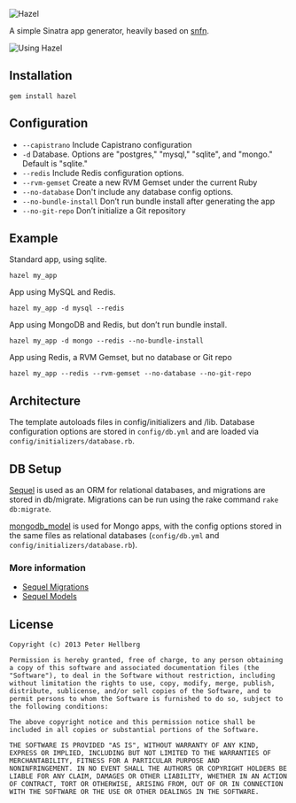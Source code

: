 ![Hazel](http://c7.github.com/hazel/images/hazel_small.png)

A simple Sinatra app generator, heavily based on [snfn](https://github.com/zachpendleton/snfn).

![Using Hazel](http://c7.github.com/hazel/images/using_hazel.gif)

## Installation

    gem install hazel

## Configuration

* `--capistrano` Include Capistrano configuration
*  `-d` Database. Options are "postgres," "mysql," "sqlite", and "mongo."
   Default is "sqlite."
*  `--redis` Include Redis configuration options.
* `--rvm-gemset` Create a new RVM Gemset under the current Ruby
* `--no-database` Don't include any database config options.
* `--no-bundle-install` Don’t run bundle install after generating the app
* `--no-git-repo` Don’t initialize a Git repository

## Example

Standard app, using sqlite.

    hazel my_app

App using MySQL and Redis.

    hazel my_app -d mysql --redis

App using MongoDB and Redis, but don’t run bundle install.

    hazel my_app -d mongo --redis --no-bundle-install

App using Redis, a RVM Gemset, but no database or Git repo

    hazel my_app --redis --rvm-gemset --no-database --no-git-repo

## Architecture

The template autoloads files in config/initializers and
/lib. Database configuration options are stored in `config/db.yml`
and are loaded via `config/initializers/database.rb`.

## DB Setup

[Sequel](http://sequel.rubyforge.org) is used as an ORM for
relational databases, and migrations are stored in db/migrate.
Migrations can be run using the rake command `rake db:migrate`.

[mongodb_model](https://github.com/alexeypetrushin/mongodb_model)
is used for Mongo apps, with the config options
stored in the same files as relational databases (`config/db.yml`
and `config/initializers/database.rb`).

### More information

*  [Sequel Migrations](http://sequel.rubyforge.org/rdoc/files/doc/migration_rdoc.html)
*  [Sequel Models](http://sequel.rubyforge.org/rdoc/classes/Sequel/Model.html)

## License

    Copyright (c) 2013 Peter Hellberg
    
    Permission is hereby granted, free of charge, to any person obtaining
    a copy of this software and associated documentation files (the
    "Software"), to deal in the Software without restriction, including
    without limitation the rights to use, copy, modify, merge, publish,
    distribute, sublicense, and/or sell copies of the Software, and to
    permit persons to whom the Software is furnished to do so, subject to
    the following conditions:
    
    The above copyright notice and this permission notice shall be
    included in all copies or substantial portions of the Software.
    
    THE SOFTWARE IS PROVIDED "AS IS", WITHOUT WARRANTY OF ANY KIND,
    EXPRESS OR IMPLIED, INCLUDING BUT NOT LIMITED TO THE WARRANTIES OF
    MERCHANTABILITY, FITNESS FOR A PARTICULAR PURPOSE AND
    NONINFRINGEMENT. IN NO EVENT SHALL THE AUTHORS OR COPYRIGHT HOLDERS BE
    LIABLE FOR ANY CLAIM, DAMAGES OR OTHER LIABILITY, WHETHER IN AN ACTION
    OF CONTRACT, TORT OR OTHERWISE, ARISING FROM, OUT OF OR IN CONNECTION
    WITH THE SOFTWARE OR THE USE OR OTHER DEALINGS IN THE SOFTWARE.
